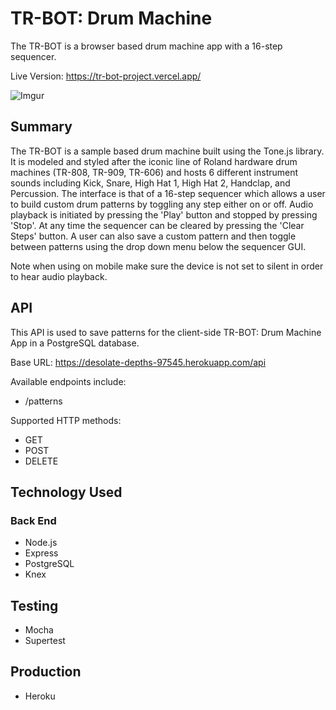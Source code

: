 # TR-BOT: Drum Machine

The TR-BOT is a browser based drum machine app with a 16-step sequencer.

Live Version: <https://tr-bot-project.vercel.app/>

![Imgur](https://i.imgur.com/4CZkK6l.png)

## Summary

The TR-BOT is a sample based drum machine built using the Tone.js library. It is modeled and styled after the iconic line of Roland hardware drum machines (TR-808, TR-909, TR-606) and hosts 6 different instrument sounds including Kick, Snare, High Hat 1, High Hat 2, Handclap, and Percussion. The interface is that of a 16-step sequencer which allows a user to build custom drum patterns by toggling any step either on or off. Audio playback is initiated by pressing the 'Play' button and stopped by pressing 'Stop'. At any time the sequencer can be cleared by pressing the 'Clear Steps' button. A user can also save a custom pattern and then toggle between patterns using the drop down menu below the sequencer GUI. 

Note when using on mobile make sure the device is not set to silent in order to hear audio playback.


## API

This API is used to save patterns for the client-side TR-BOT: Drum Machine App in a PostgreSQL database.

Base URL: https://desolate-depths-97545.herokuapp.com/api

Available endpoints include:
* /patterns

Supported HTTP methods:
* GET
* POST
* DELETE


## Technology Used

### Back End
* Node.js
* Express
* PostgreSQL
* Knex

## Testing
* Mocha
* Supertest

## Production
* Heroku

